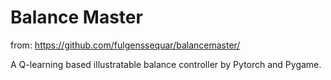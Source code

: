 # Balance Master

from: https://github.com/fulgenssequar/balancemaster/

A Q-learning based illustratable balance controller by Pytorch and Pygame.

